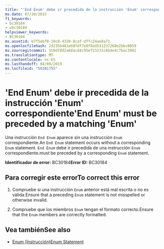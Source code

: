 ```yaml
---
title: "'End Enum' debe ir precedida de la instrucción 'Enum' correspondiente"
ms.date: 07/20/2015
f1_keywords:
- bc30184
- vbc30184
helpviewer_keywords:
- BC30184
ms.assetid: b7f5ebf0-10c8-4320-8caf-dffc24ae8a71
ms.openlocfilehash: 2d235b481e68fdf7e0f0ad531237268e2bbc6059
ms.sourcegitcommit: 558d78d2a68acd4c95ef23231c8b4e4c7bac3902
ms.translationtype: MT
ms.contentlocale: es-ES
ms.lasthandoff: 04/09/2019
ms.locfileid: "59301755"
---
```

# <a name="end-enum-must-be-preceded-by-a-matching-enum"></a><span data-ttu-id="7eb1d-102">'End Enum' debe ir precedida de la instrucción 'Enum' correspondiente</span><span class="sxs-lookup"><span data-stu-id="7eb1d-102">'End Enum' must be preceded by a matching 'Enum'</span></span>
<span data-ttu-id="7eb1d-103">Una instrucción `End Enum` aparece sin una instrucción `Enum` correspondiente.</span><span class="sxs-lookup"><span data-stu-id="7eb1d-103">An `End Enum` statement occurs without a corresponding `Enum` statement.</span></span> `End Enum` <span data-ttu-id="7eb1d-104">debe ir precedida de una instrucción `Enum` correspondiente.</span><span class="sxs-lookup"><span data-stu-id="7eb1d-104">must be preceded by a corresponding `Enum` statement.</span></span>  
  
 <span data-ttu-id="7eb1d-105">**Identificador de error:** BC30184</span><span class="sxs-lookup"><span data-stu-id="7eb1d-105">**Error ID:** BC30184</span></span>  
  
## <a name="to-correct-this-error"></a><span data-ttu-id="7eb1d-106">Para corregir este error</span><span class="sxs-lookup"><span data-stu-id="7eb1d-106">To correct this error</span></span>  
  
1. <span data-ttu-id="7eb1d-107">Compruebe si una instrucción `Enum` anterior está mal escrita o no es válida.</span><span class="sxs-lookup"><span data-stu-id="7eb1d-107">Ensure that a preceding `Enum` statement is not misspelled or otherwise invalid.</span></span>  
  
2. <span data-ttu-id="7eb1d-108">Compruebe que los miembros `Enum` tengan el formato correcto.</span><span class="sxs-lookup"><span data-stu-id="7eb1d-108">Ensure that the `Enum` members are correctly formatted.</span></span>  
  
## <a name="see-also"></a><span data-ttu-id="7eb1d-109">Vea también</span><span class="sxs-lookup"><span data-stu-id="7eb1d-109">See also</span></span>

- [<span data-ttu-id="7eb1d-110">Enum (Instrucción)</span><span class="sxs-lookup"><span data-stu-id="7eb1d-110">Enum Statement</span></span>](../../visual-basic/language-reference/statements/enum-statement.md)
